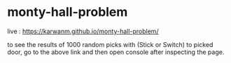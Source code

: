 # monty-hall-problem

live : https://karwanm.github.io/monty-hall-problem/


to see the results of 1000 random picks with (Stick or Switch) to picked door, go to the above link and then open console after inspecting the page.
